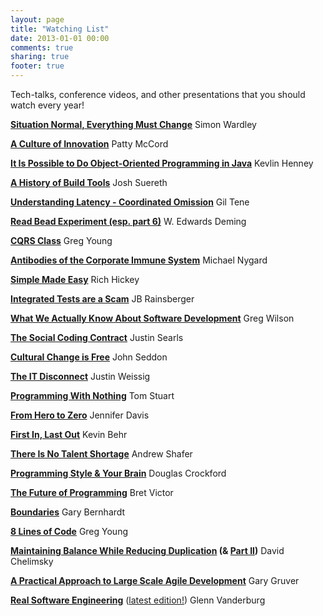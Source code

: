 ```yaml
---
layout: page
title: "Watching List"
date: 2013-01-01 00:00
comments: true
sharing: true
footer: true
---
```


Tech-talks, conference videos, and other presentations that you should watch every year!

**[Situation Normal, Everything Must Change](https://www.youtube.com/watch?v=Ty6pOVEc3bA)** Simon Wardley

**[A Culture of Innovation](https://www.youtube.com/watch?v=o3e1lnixKBM)** Patty McCord

**[It Is Possible to Do Object-Oriented Programming in Java](https://vimeo.com/56748054)** Kevlin Henney

**[A History of Build Tools](https://www.parleys.com/tutorial/the-road-sbt-1-0-paved-server)** Josh Suereth

**[Understanding Latency - Coordinated Omission](https://www.youtube.com/watch?v=9MKY4KypBzg&list=WL&t=2576)** Gil Tene

**[Read Bead Experiment (esp. part 6)](https://www.youtube.com/watch?v=HBW1_GhRKTA&list=PL8E522DD542C4CA69&index=1)** W. Edwards Deming

**[CQRS Class](https://www.youtube.com/watch?v=whCk1Q87_ZI)** Greg Young

**[Antibodies of the Corporate Immune System](https://www.youtube.com/watch?v=IHMFDHyMsj4#t=0)** Michael Nygard

**[Simple Made Easy](http://www.infoq.com/presentations/Simple-Made-Easy)** Rich Hickey

**[Integrated Tests are a Scam](http://vimeo.com/80533536)** JB Rainsberger

**[What We Actually Know About Software Development](http://vimeo.com/9270320)** Greg Wilson

**[The Social Coding Contract](http://vimeo.com/108589852)** Justin Searls

**[Cultural Change is Free](http://vimeo.com/4670102)** John Seddon

**[The IT Disconnect](https://sysadmincasts.com/episodes/15-the-it-disconnect)** Justin Weissig

**[Programming With Nothing](http://rubymanor.org/3/videos/programming_with_nothing/)** Tom Stuart

**[From Hero to Zero](https://www.youtube.com/watch?v=rv8lh4AehfA)** Jennifer Davis

**[First In, Last Out](https://www.youtube.com/watch?v=QdGkOyB0bT0)** Kevin Behr

**[There Is No Talent Shortage](https://www.youtube.com/watch?v=P_sWGl7MzhU)** Andrew Shafer

**[Programming Style & Your Brain](https://www.youtube.com/watch?v=taaEzHI9xyY&index=8&list=PL7664379246A246CB)** Douglas Crockford

**[The Future of Programming](https://www.youtube.com/watch?v=8pTEmbeENF4)** Bret Victor

**[Boundaries](https://www.destroyallsoftware.com/talks/boundaries)** Gary Bernhardt

**[8 Lines of Code](http://www.infoq.com/presentations/8-lines-code-refactoring)** Greg Young

**[Maintaining Balance While Reducing Duplication](http://www.confreaks.com/videos/434-rubyconf2010-maintaining-balance-while-reducing-duplication) (& [Part II](https://www.youtube.com/watch?v=UvlyJv0eIf8))** David Chelimsky

**[A Practical Approach to Large Scale Agile Development](https://www.youtube.com/watch?v=2QGYEwghRSM)** Gary Gruver

**[Real Software Engineering](https://www.youtube.com/watch?v=NP9AIUT9nos)** ([latest edition!](https://www.youtube.com/watch?v=Tg9D7UE4TyI)) Glenn Vanderburg
